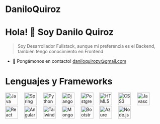# DaniloQuiroz
# Hola! 👋 Soy Danilo Quiroz

> Soy Desarrollador Fullstack, aunque mi preferencia es el Backend, también tengo
> conocimiento en Frontend

- 📧 Pongámonos en contacto! daniloquirozv@gmail.com
# Lenguajes y Frameworks

<div align="left">
  <img src="https://cdn.jsdelivr.net/gh/devicons/devicon/icons/java/java-original.svg" title="Java" height="40" alt="Java logo" />
  <img width="12" />
  <img src="https://cdn.jsdelivr.net/gh/devicons/devicon/icons/spring/spring-original.svg" title="Spring" height="40" alt="Spring logo" />
  <img width="12" />
  <img src="https://cdn.jsdelivr.net/gh/devicons/devicon/icons/python/python-original.svg" title="Python" height="40" alt="Python logo" />
  <img width="12" />
  <img src="https://cdn.jsdelivr.net/gh/devicons/devicon@latest/icons/django/django-plain-wordmark.svg" title="Django" height="40" alt="Django logo"/> 
  <img width="12" />
  <img src="https://cdn.jsdelivr.net/gh/devicons/devicon/icons/postgresql/postgresql-original.svg" title="PostgreSQL" height="40" alt="PostgreSQL logo" />
  <img width="12" />
  <img src="https://cdn.jsdelivr.net/gh/devicons/devicon/icons/html5/html5-original.svg" title="HTML" height="40" alt="HTML5 logo" />
  <img width="12" />
  <img src="https://cdn.jsdelivr.net/gh/devicons/devicon/icons/css3/css3-original.svg" title="CSS" height="40" alt="CSS3 logo" />
  <img width="12" />
  <img src="https://cdn.jsdelivr.net/gh/devicons/devicon/icons/javascript/javascript-original.svg" title="Javascript" height="40" alt="Javascript logo" />
  <img width="12" />  
  <img src="https://cdn.jsdelivr.net/gh/devicons/devicon@latest/icons/react/react-original-wordmark.svg" title="React" height="40" alt="React logo" />
  <img width="12" />  
  <img src="https://cdn.jsdelivr.net/gh/devicons/devicon@latest/icons/angular/angular-original-wordmark.svg" title="Angular" height="40" alt="Angular logo" />
  <img width="12" />  
  <img src="https://cdn.jsdelivr.net/gh/devicons/devicon/icons/tailwindcss/tailwindcss-original.svg" title="Tailwind" height="40" alt="Tailwind logo" />
  <img width="12" />
  <img src="https://cdn.jsdelivr.net/gh/devicons/devicon@latest/icons/mongodb/mongodb-original-wordmark.svg" title="MongoDB" height="40" alt="MongoDB logo" />
  <img width="12" />
  <img src="https://cdn.jsdelivr.net/gh/devicons/devicon@latest/icons/bootstrap/bootstrap-original.svg" title="Bootstrap" height="40" alt="Bootstrap logo" />
  <img width="12" />  
  <img src="https://cdn.jsdelivr.net/gh/devicons/devicon@latest/icons/azure/azure-original.svg" title="Azure" height="40" alt="Azure logo"/>
  <img width="12" />  
  <img src="https://cdn.jsdelivr.net/gh/devicons/devicon@latest/icons/nodejs/nodejs-original-wordmark.svg" title="Node.js" height="40" alt="Node.js logo" />
          
          
          
          
</div>
